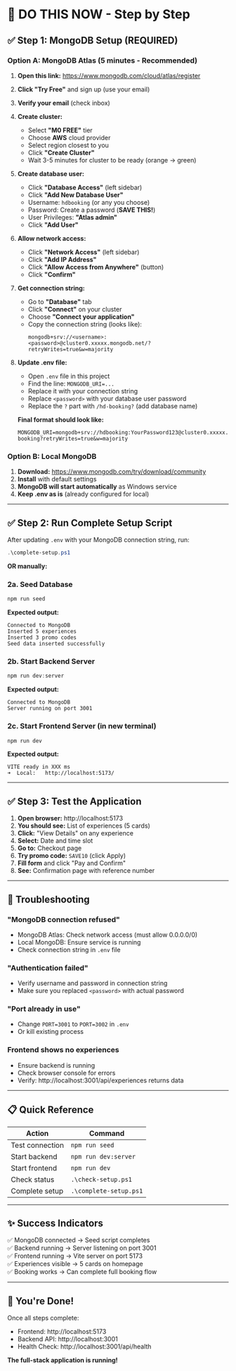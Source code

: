 # 🎯 DO THIS NOW - Step by Step

## ✅ Step 1: MongoDB Setup (REQUIRED)

### Option A: MongoDB Atlas (5 minutes - Recommended)

1. **Open this link:** https://www.mongodb.com/cloud/atlas/register
2. **Click "Try Free"** and sign up (use your email)
3. **Verify your email** (check inbox)
4. **Create cluster:**
   - Select **"M0 FREE"** tier
   - Choose **AWS** cloud provider
   - Select region closest to you
   - Click **"Create Cluster"**
   - Wait 3-5 minutes for cluster to be ready (orange → green)

5. **Create database user:**
   - Click **"Database Access"** (left sidebar)
   - Click **"Add New Database User"**
   - Username: `hdbooking` (or any you choose)
   - Password: Create a password (**SAVE THIS!**)
   - User Privileges: **"Atlas admin"**
   - Click **"Add User"**

6. **Allow network access:**
   - Click **"Network Access"** (left sidebar)
   - Click **"Add IP Address"**
   - Click **"Allow Access from Anywhere"** (button)
   - Click **"Confirm"**

7. **Get connection string:**
   - Go to **"Database"** tab
   - Click **"Connect"** on your cluster
   - Choose **"Connect your application"**
   - Copy the connection string (looks like):
     ```
     mongodb+srv://<username>:<password>@cluster0.xxxxx.mongodb.net/?retryWrites=true&w=majority
     ```

8. **Update .env file:**
   - Open `.env` file in this project
   - Find the line: `MONGODB_URI=...`
   - Replace it with your connection string
   - Replace `<password>` with your database user password
   - Replace the `?` part with `/hd-booking?` (add database name)

   **Final format should look like:**
   ```env
   MONGODB_URI=mongodb+srv://hdbooking:YourPassword123@cluster0.xxxxx.mongodb.net/hd-booking?retryWrites=true&w=majority
   ```

### Option B: Local MongoDB

1. **Download:** https://www.mongodb.com/try/download/community
2. **Install** with default settings
3. **MongoDB will start automatically** as Windows service
4. **Keep .env as is** (already configured for local)

---

## ✅ Step 2: Run Complete Setup Script

After updating `.env` with your MongoDB connection string, run:

```powershell
.\complete-setup.ps1
```

**OR manually:**

### 2a. Seed Database
```powershell
npm run seed
```

**Expected output:**
```
Connected to MongoDB
Inserted 5 experiences
Inserted 3 promo codes
Seed data inserted successfully
```

### 2b. Start Backend Server
```powershell
npm run dev:server
```

**Expected output:**
```
Connected to MongoDB
Server running on port 3001
```

### 2c. Start Frontend Server (in new terminal)
```powershell
npm run dev
```

**Expected output:**
```
VITE ready in XXX ms
➜  Local:   http://localhost:5173/
```

---

## ✅ Step 3: Test the Application

1. **Open browser:** http://localhost:5173
2. **You should see:** List of experiences (5 cards)
3. **Click:** "View Details" on any experience
4. **Select:** Date and time slot
5. **Go to:** Checkout page
6. **Try promo code:** `SAVE10` (click Apply)
7. **Fill form** and click "Pay and Confirm"
8. **See:** Confirmation page with reference number

---

## 🚨 Troubleshooting

### "MongoDB connection refused"
- MongoDB Atlas: Check network access (must allow 0.0.0.0/0)
- Local MongoDB: Ensure service is running
- Check connection string in `.env` file

### "Authentication failed"
- Verify username and password in connection string
- Make sure you replaced `<password>` with actual password

### "Port already in use"
- Change `PORT=3001` to `PORT=3002` in `.env`
- Or kill existing process

### Frontend shows no experiences
- Ensure backend is running
- Check browser console for errors
- Verify: http://localhost:3001/api/experiences returns data

---

## 📋 Quick Reference

| Action | Command |
|--------|---------|
| Test connection | `npm run seed` |
| Start backend | `npm run dev:server` |
| Start frontend | `npm run dev` |
| Check status | `.\check-setup.ps1` |
| Complete setup | `.\complete-setup.ps1` |

---

## ✨ Success Indicators

✅ MongoDB connected → Seed script completes  
✅ Backend running → Server listening on port 3001  
✅ Frontend running → Vite server on port 5173  
✅ Experiences visible → 5 cards on homepage  
✅ Booking works → Can complete full booking flow  

---

## 🎉 You're Done!

Once all steps complete:
- Frontend: http://localhost:5173
- Backend API: http://localhost:3001
- Health Check: http://localhost:3001/api/health

**The full-stack application is running!**

